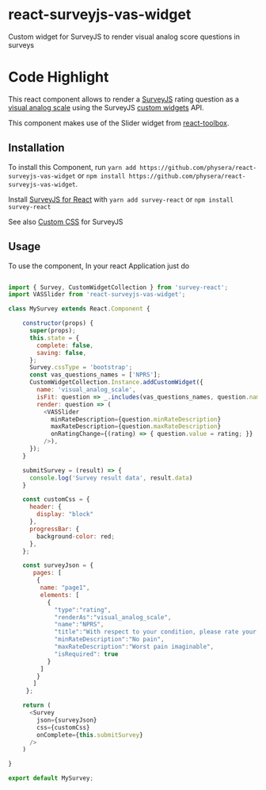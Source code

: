 # react-surveyjs-vas-widget
Custom widget for SurveyJS to render visual analog score questions in surveys


# Code Highlight

This react component allows to render a [SurveyJS](https://github.com/surveyjs/surveyjs) rating question as a [visual analog scale](https://www.physio-pedia.com/Visual_Analogue_Scale) using the SurveyJS [custom widgets](https://surveyjs.io/Examples/Editor/?id=customwidgets) API.

This component makes use of the Slider widget from [react-toolbox](http://react-toolbox.com/#/components/slider).


## Installation

To install this Component, run `yarn add https://github.com/physera/react-surveyjs-vas-widget` or `npm install https://github.com/physera/react-surveyjs-vas-widget`.

Install [SurveyJS for React](https://www.npmjs.com/package/survey-react) with `yarn add survey-react` or `npm install survey-react`

See also [Custom CSS](https://surveyjs.io/Examples/Library/?id=survey-customcss&platform=Reactjs) for SurveyJS


## Usage

To use the component, In your react Application just do

```json

```

```javascript
import { Survey, CustomWidgetCollection } from 'survey-react';
import VASSlider from 'react-surveyjs-vas-widget';

class MySurvey extends React.Component {

    constructor(props) {
      super(props);
      this.state = {
        complete: false,
        saving: false,
      };
      Survey.cssType = 'bootstrap';
      const vas_questions_names = ['NPRS'];
      CustomWidgetCollection.Instance.addCustomWidget({
        name: 'visual_analog_scale',
        isFit: question => _.includes(vas_questions_names, question.name),
        render: question => (
          <VASSlider
            minRateDescription={question.minRateDescription}
            maxRateDescription={question.maxRateDescription}
            onRatingChange={(rating) => { question.value = rating; }}
          />),
      });
    }

    submitSurvey = (result) => {
      console.log('Survey result data', result.data)
    }

    const customCss = {
      header: {
        display: "block"
      },
      progressBar: {
        background-color: red;
      },
    };

    const surveyJson = {
       pages: [
        {
         name: "page1",
         elements: [
           {
             "type":"rating",
             "renderAs":"visual_analog_scale",
             "name":"NPRS",
             "title":"With respect to your condition, please rate your pain by clicking or tapping on the line below.",
             "minRateDescription":"No pain",
             "maxRateDescription":"Worst pain imaginable",
             "isRequired": true
           }
         ]
        }
       ]
     };

    return (
      <Survey
        json={surveyJson}
        css={customCss}
        onComplete={this.submitSurvey}
      />
    )

}

export default MySurvey;


```
